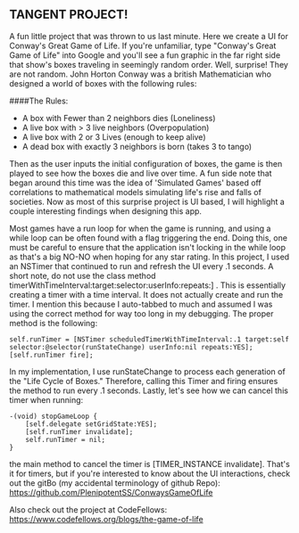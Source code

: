 TANGENT PROJECT!
---------------------
A fun little project that was thrown to us last minute. Here we create a UI for Conway's Great Game of Life. If you're unfamiliar, type "Conway's Great Game of Life" into Google and you'll see a fun graphic in the far right side that show's boxes traveling in seemingly random order. Well, surprise! They are not random. John Horton Conway was a british Mathematician who designed a world of boxes with the following rules:

####The Rules:

* A box with Fewer than 2 neighbors dies (Loneliness)
* A live box with > 3 live neighbors (Overpopulation)
* A live box with 2 or 3 Lives (enough to keep alive)
* A dead box with exactly 3 neighbors is born (takes 3 to tango)

Then as the user inputs the initial configuration of boxes, the game is then played to see how the boxes die and live over time. A fun side note that began around this time was the idea of 'Simulated Games' based off correlations to mathematical models simulating life's rise and falls of societies. Now as most of this surprise project is UI based, I will highlight a couple interesting findings when designing this app.

Most games have a run loop for when the game is running, and using a while loop can be often found with a flag triggering the end. Doing this, one must be careful to ensure that the application isn't locking in the while loop as that's a big NO-NO when hoping for any star rating. In this project, I used an NSTimer that continued to run and refresh the UI every .1 seconds. A short note, do not use the class method timerWithTimeInterval:target:selector:userInfo:repeats:] . This is essentially creating a timer with a time interval. It does not actually create and run the timer. I mention this because I auto-tabbed to much and assumed I was using the correct method for way too long in my debugging. The proper method is the following:

```
self.runTimer = [NSTimer scheduledTimerWithTimeInterval:.1 target:self selector:@selector(runStateChange) userInfo:nil repeats:YES];
[self.runTimer fire]; 
```

In my implementation, I use runStateChange to process each generation of the "Life Cycle of Boxes." Therefore, calling this Timer and firing ensures the method to run every .1 seconds. Lastly, let's see how we can cancel this timer when running: 

```
-(void) stopGameLoop {
    [self.delegate setGridState:YES];
    [self.runTimer invalidate];
    self.runTimer = nil;
}
```
the main method to cancel the timer is [TIMER_INSTANCE invalidate]. That's it for timers, but if you're interested to know about the UI interactions, check out the gitBo (my accidental terminology of github Repo): https://github.com/PlenipotentSS/ConwaysGameOfLife

Also check out the project at CodeFellows: https://www.codefellows.org/blogs/the-game-of-life
